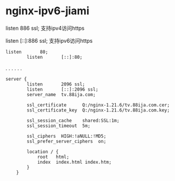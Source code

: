 # nginx-ipv6-jiami
listen 886 ssl; 支持ipv4访问https

listen [::]:886 ssl; 支持ipv6访问https
```
listen       80;
		listen       [::]:80;
```
.
.
.
.
.
.
```
server {
        listen       2096 ssl;
		listen       [::]:2096 ssl;
        server_name  tv.88ija.com;

        ssl_certificate      Q:/nginx-1.21.6/tv.88ija.com.cer;
        ssl_certificate_key  Q:/nginx-1.21.6/tv.88ija.com.key;

        ssl_session_cache    shared:SSL:1m;
        ssl_session_timeout  5m;

        ssl_ciphers  HIGH:!aNULL:!MD5;
        ssl_prefer_server_ciphers  on;

        location / {
            root   html;
            index  index.html index.htm;
        }
    }
```
